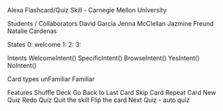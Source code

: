 Alexa Flashcard/Quiz Skill - Carnegie Mellon University

Students / Collaborators
  David Garcia
  Jenna McClellan
  Jazmine Freund
  Natalie Cardenas

States
  0: welcome
  1:
  2:
  3: 


Intents
  WelcomeIntent()
  SpecificIntent()
  BrowseIntent()
  YesIntent()
  NoIntent()


Card types
  unFamiliar
  Familiar

Features
  Shuffle Deck
  Go Back to Last Card
  Skip Card
  Repeat Card
  New Quiz
  Redo Quiz
  Quit the skill
  Flip the card
  Next Quiz - auto quiz
